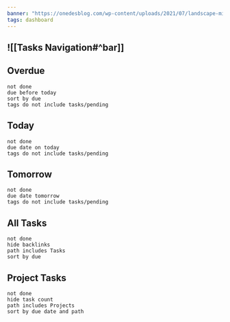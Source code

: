 ```yaml
---
banner: "https://onedesblog.com/wp-content/uploads/2021/07/landscape-minimal-mountains-art-wallpaper.jpg"
tags: dashboard
---
```


![[Tasks Navigation#^bar]]  
---
## Overdue
```tasks
not done
due before today
sort by due
tags do not include tasks/pending
```

## Today
```tasks
not done
due date on today
tags do not include tasks/pending
```

## Tomorrow
```tasks
not done
due date tomorrow
tags do not include tasks/pending
```

## All Tasks


```tasks
not done
hide backlinks
path includes Tasks
sort by due
```
## Project Tasks
```tasks
not done
hide task count
path includes Projects
sort by due date and path
```

